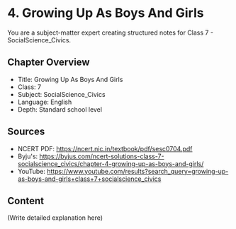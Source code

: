# 4. Growing Up As Boys And Girls

You are a subject-matter expert creating structured notes for Class 7 - SocialScience_Civics.

## Chapter Overview
- Title: Growing Up As Boys And Girls
- Class: 7
- Subject: SocialScience_Civics
- Language: English
- Depth: Standard school level

## Sources
- NCERT PDF: https://ncert.nic.in/textbook/pdf/sesc0704.pdf
- Byju's: https://byjus.com/ncert-solutions-class-7-socialscience_civics/chapter-4-growing-up-as-boys-and-girls/
- YouTube: https://www.youtube.com/results?search_query=growing-up-as-boys-and-girls+class+7+socialscience_civics

## Content
(Write detailed explanation here)
